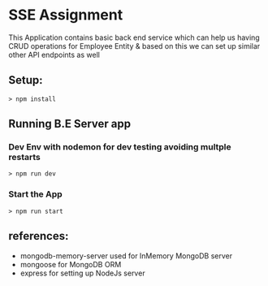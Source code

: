 # SSE Assignment

This Application contains basic back end service which can help us having CRUD operations for Employee Entity & based on this we can set up similar other API endpoints as well

## Setup:

    > npm install

## Running B.E Server app

### Dev Env with nodemon for dev testing avoiding multple restarts

    > npm run dev

### Start the App

    > npm run start

## references:

- mongodb-memory-server used for InMemory MongoDB server
- mongoose for MongoDB ORM
- express for setting up NodeJs server
